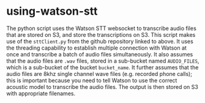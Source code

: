 # using-watson-stt

The python script uses the Watson STT websocket to transcribe audio files that are stored on S3, and store the transcriptions on S3. This script makes use of the `sttClient.py` from the github repository linked to above. It uses the threading capability to establish multiple connection with Watson at once and transcribe a batch of audio files simultaneously. It also assumes that the audio files are `.wav` files, stored in a sub-bucket named `AUDIO_FILES`, which is a sub-bucket of the bucket `bucket_name`. It further assumes that the audio files are 8khz single channel wave files (e.g. recorded phone calls); this is important because you need to tell Watson to use the correct acoustic model to transcribe the audio files. The output is then stored on S3 with appropriate filenames.
